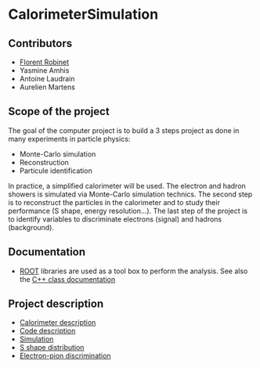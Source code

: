 # CalorimeterSimulation

## Contributors

- [Florent Robinet](mailto:robinet@lal.in2p3.fr)
- Yasmine Amhis
- Antoine Laudrain
- Aurelien Martens

## Scope of the project

The goal of the computer project is to build a 3 steps project as done in many experiments in particle physics:
- Monte-Carlo simulation
- Reconstruction
- Particule identification 

In practice, a simplified calorimeter will be used. The electron and hadron showers is simulated via Monte-Carlo simulation technics. The second step is to reconstruct the particles in the calorimeter and to study their performance (S shape, energy resolution...). The last step of the project is to identify variables to discriminate electrons (signal) and hadrons (background).

## Documentation

- [ROOT](https://root.cern/) libraries are used as a tool box to perform the analysis. See also the [C++ class documentation](https://root.cern.ch/doc/master/index.html)

## Project description

- [Calorimeter description](./doc/calo_description.md)
- [Code description](./doc/code_description.md)
- [Simulation](./doc/simulation.md)
- [S shape distribution](./doc/calo_sshape.md)
- [Electron-pion discrimination](./doc/calo_discrimination.md)